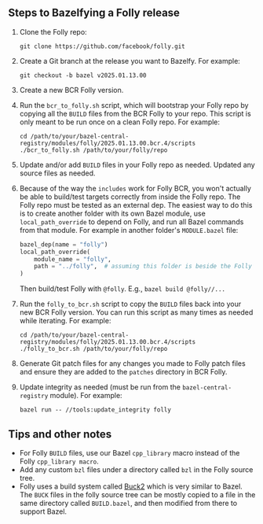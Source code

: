 ## Steps to Bazelfying a Folly release

1.  Clone the Folly repo:

    ```shell
    git clone https://github.com/facebook/folly.git
    ```

1.  Create a Git branch at the release you want to Bazelfy.
    For example:

    ```shell
    git checkout -b bazel v2025.01.13.00
    ```

1.  Create a new BCR Folly version.

1.  Run the `bcr_to_folly.sh` script, which will bootstrap your Folly repo by copying all the `BUILD` files from the BCR Folly to your repo.
    This script is only meant to be run once on a clean Folly repo.
    For example:

    ```shell
    cd /path/to/your/bazel-central-registry/modules/folly/2025.01.13.00.bcr.4/scripts
    ./bcr_to_folly.sh /path/to/your/folly/repo
    ```

1.  Update and/or add `BUILD` files in your Folly repo as needed.
    Updated any source files as needed.

1.  Because of the way the `includes` work for Folly BCR, you won't actually be able to build/test targets correctly from inside the Folly repo.
    The Folly repo must be tested as an external dep.
    The easiest way to do this is to create another folder with its own Bazel module, use `local_path_override` to depend on Folly, and run all Bazel commands from that module.
    For example in another folder's `MODULE.bazel` file:

    ```python
    bazel_dep(name = "folly")
    local_path_override(
        module_name = "folly",
        path = "../folly",  # assuming this folder is beside the Folly repo
    )
    ```

    Then build/test Folly with `@folly`.
    E.g., `bazel build @folly//...`

1.  Run the `folly_to_bcr.sh` script to copy the `BUILD` files back into your new BCR Folly version.
    You can run this script as many times as needed while iterating.
    For example:

    ```shell
    cd /path/to/your/bazel-central-registry/modules/folly/2025.01.13.00.bcr.4/scripts
    ./folly_to_bcr.sh /path/to/your/folly/repo
    ```

1.  Generate Git patch files for any changes you made to Folly patch files and ensure they are added to the `patches` directory in BCR Folly.

1.  Update integrity as needed (must be run from the `bazel-central-registry` module).
    For example:

    ```shell
    bazel run -- //tools:update_integrity folly
    ```

## Tips and other notes

*   For Folly `BUILD` files, use our Bazel `cpp_library` macro instead of the Folly `cpp_library macro`.
*   Add any custom `bzl` files under a directory called `bzl` in the Folly source tree.
*   Folly uses a build system called [Buck2](https://buck2.build/) which is very similar to Bazel.
    The `BUCK` files in the folly source tree can be mostly copied to a file in the same directory called `BUILD.bazel`, and then modified from there to support Bazel.
